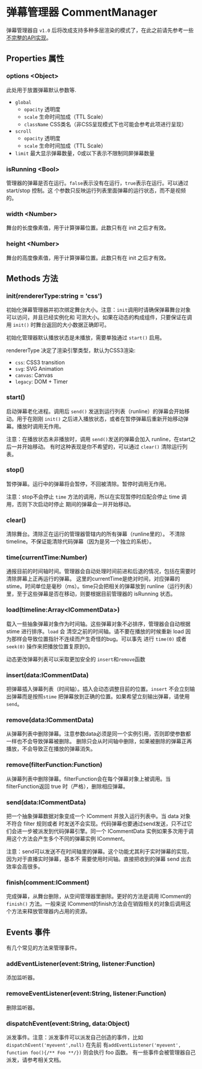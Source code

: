 # 弹幕管理器 CommentManager
弹幕管理器自 `v1.0` 后将改成支持多种多层渲染的模式了，在此之前请先参考一些[不完整的API实现](CommentCoreLibraryAPI.md)。

## Properties 属性

### options &lt;Object&gt;
此处用于放置弹幕默认参数等.

* `global`
  * `opacity` 透明度
  * `scale` 生命时间加成（TTL Scale）
  * `className` CSS类名（非CSS呈现模式下也可能会参考此项进行呈现）
* `scroll`
  * `opacity` 透明度
  * `scale` 生命时间加成（TTL Scale）
* `limit` 最大显示弹幕数量，0或以下表示不限制同屏弹幕数量

### isRunning &lt;Bool&gt;
管理器的弹幕是否在运行。`false`表示没有在运行，`true`表示在运行。可以通过 start/stop 控制。这
个参数只反映运行列表里面弹幕的运行状态，而不是视频的。

### width &lt;Number&gt;
舞台的长度像素值，用于计算弹幕位置。此数只有在 init 之后才有效。

### height &lt;Number&gt;
舞台的高度像素值，用于计算弹幕位置。此数只有在 init 之后才有效。

## Methods 方法

### init(rendererType:string = 'css')
初始化弹幕管理器并初次绑定舞台大小。注意：`init`调用时请确保弹幕舞台对象可以访问，并且已经实例化和
可测大小。如果在动态的构成组件，只要保证在调用 `init()` 时舞台返回的大小数据正确即可。

初始化管理器默认播放状态是未播放，需要单独通过 `start()` 启用。

rendererType 决定了渲染引擎类型，默认为CSS3渲染:
- `css`: CSS3 transition
- `svg`: SVG Animation
- `canvas`: Canvas 
- `legacy`: DOM + Timer 

### start()
启动弹幕老化进程。调用后 `send()` 发送到运行列表（runline）的弹幕会开始移动。用于在刚刚 
`init()` 之后进入播放状态，或者在暂停弹幕后重新开始移动弹幕。播放时调用无作用。

注意：在播放状态未非播放时，调用 `send()`发送的弹幕会加入 runline，在start之后一并开始移动。
有时这种表现是你不希望的，可以通过 `clear()` 清除运行列表。

### stop()
暂停弹幕。运行中的弹幕将会暂停，不回被清除。暂停时调用无作用。

注意：stop不会停止 `time` 方法的调用，所以在实现暂停时应配合停止 time 调用，否则下次启动时停止
期间的弹幕会一并开始移动。

### clear()
清除舞台。清除正在运行的管理器管辖内的所有弹幕（runline里的）。
不清除 timeline。不保证能清除代码弹幕（因为是另一个独立的系统）。

### time(currentTime:Number)
通报目前的时间轴时间。管理器会自动处理时间前进和后退的情况，包括在需要时清除屏幕上正再运行的弹幕。
这里的currentTime是绝对时间，对应弹幕的 stime。时间单位是毫秒（ms）。time只会把相关的弹幕放到
runline（运行列表）里，至于这些弹幕是否在移动，则要根据目前管理器的 isRunning 状态。

### load(timeline:Array&lt;ICommentData&gt;)
载入一些抽象弹幕对象作为时间轴。这些弹幕对象不必排序，管理器会自动根据 stime 进行排序。`load` 会
清空之前的时间轴。请不要在播放的时候重新 load 因为那样会导致位置指针不连续而产生奇怪的bug。可以事先
进行 `time(0)` 或者 `seek(0)` 操作来把播放位置复原到0。

动态更改弹幕列表可以采取更加安全的 `insert`和`remove`函数

### insert(data:ICommentData)
把弹幕插入弹幕列表（时间轴）。插入会动态调整目前的位置。`insert` 不会立刻输出弹幕而是按照`stime`
把弹幕放到正确的位置。如果希望立刻输出弹幕，请使用`send`。

### remove(data:ICommentData)
从弹幕列表中删除弹幕。注意参数data必须是同一个实例引用，否则即使参数都一样也不会导致弹幕被删除。
删除只会从时间轴中删除，如果被删除的弹幕正再播放，不会导致正在播放的弹幕消失。

### remove(filterFunction:Function)
从弹幕列表中删除弹幕。filterFunction会在每个弹幕对象上被调用。当filterFunction返回 true 
时（严格），删除相应弹幕。

### send(data:ICommentData)
把一个抽象弹幕数据对象变成一个 IComment 并放入运行列表中。当 data 对象不符合 filter 规则或者
时发送不会实现。代码弹幕也要通过send发送，只不过它们会进一步被派发到代码弹幕引擎。同一个 
ICommentData 实例如果多次用于调用这个方法会产生多个不同的弹幕实例 IComment。

注意：send可以发送不在时间轴里的弹幕。这个功能尤其利于实时弹幕的实现，因为对于直播实时弹幕，基本不
需要使用时间轴。直接把收到的弹幕 send 出去效率会高很多。

### finish(comment:IComment)
完成弹幕，从舞台删除，从空间管理器里删除。更好的方法是调用 IComment的 `finish()` 方法。一般来说
IComment的finish方法会在销毁相关的对象后调用这个方法来释放管理器内占用的资源。

## Events 事件
有几个常见的方法来管理事件。

### addEventListener(event:String, listener:Function)
添加监听器。

### removeEventListener(event:String, listener:Function)
删除监听器。

### dispatchEvent(event:String, data:Object)
派发事件。注意：派发事件可以派发自己创造的事件，比如 `dispatchEvent('myevent',null)` 在先前
有`addEventListener('myevent', function foo(){/** Foo **/})` 则会执行 foo 函数。
有一些事件会被管理器自己派发，请参考相关文档。

